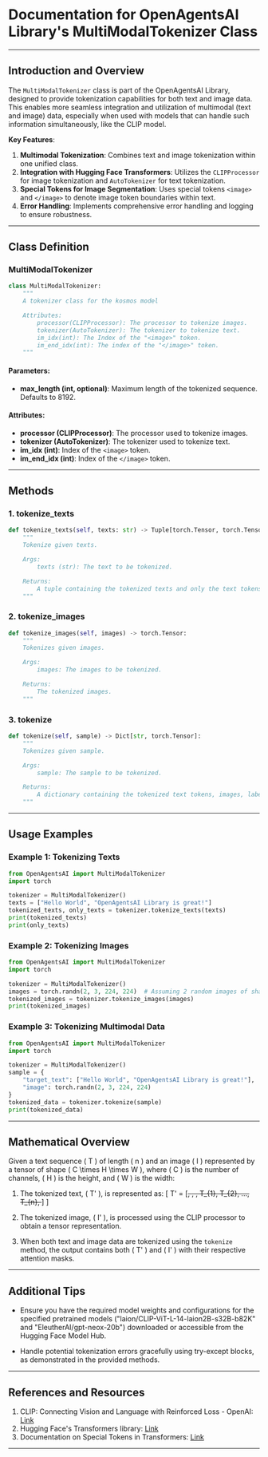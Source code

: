 # **Documentation for OpenAgentsAI Library's MultiModalTokenizer Class**

---

## **Introduction and Overview**

The `MultiModalTokenizer` class is part of the OpenAgentsAI Library, designed to provide tokenization capabilities for both text and image data. This enables more seamless integration and utilization of multimodal (text and image) data, especially when used with models that can handle such information simultaneously, like the CLIP model.

**Key Features**:

1. **Multimodal Tokenization**: Combines text and image tokenization within one unified class.
2. **Integration with Hugging Face Transformers**: Utilizes the `CLIPProcessor` for image tokenization and `AutoTokenizer` for text tokenization.
3. **Special Tokens for Image Segmentation**: Uses special tokens `<image>` and `</image>` to denote image token boundaries within text.
4. **Error Handling**: Implements comprehensive error handling and logging to ensure robustness.

---

## **Class Definition**

### **MultiModalTokenizer**

```python
class MultiModalTokenizer:
    """
    A tokenizer class for the kosmos model

    Attributes:
        processor(CLIPProcessor): The processor to tokenize images.
        tokenizer(AutoTokenizer): The tokenizer to tokenize text.
        im_idx(int): The Index of the "<image>" token.
        im_end_idx(int): The index of the "</image>" token.
    """
```

#### **Parameters**:

- **max_length (int, optional)**: Maximum length of the tokenized sequence. Defaults to 8192.

#### **Attributes**:

- **processor (CLIPProcessor)**: The processor used to tokenize images.
- **tokenizer (AutoTokenizer)**: The tokenizer used to tokenize text.
- **im_idx (int)**: Index of the `<image>` token.
- **im_end_idx (int)**: Index of the `</image>` token.

---

## **Methods**

### **1. tokenize_texts**

```python
def tokenize_texts(self, texts: str) -> Tuple[torch.Tensor, torch.Tensor]:
    """
    Tokenize given texts.

    Args:
        texts (str): The text to be tokenized.

    Returns:
        A tuple containing the tokenized texts and only the text tokens.
    """
```

### **2. tokenize_images**

```python
def tokenize_images(self, images) -> torch.Tensor:
    """
    Tokenizes given images.

    Args:
        images: The images to be tokenized.

    Returns:
        The tokenized images.
    """
```

### **3. tokenize**

```python
def tokenize(self, sample) -> Dict[str, torch.Tensor]:
    """
    Tokenizes given sample.

    Args:
        sample: The sample to be tokenized.

    Returns:
        A dictionary containing the tokenized text tokens, images, labels, and attention mask.
    """
```

---

## **Usage Examples**

### **Example 1: Tokenizing Texts**

```python
from OpenAgentsAI import MultiModalTokenizer
import torch

tokenizer = MultiModalTokenizer()
texts = ["Hello World", "OpenAgentsAI Library is great!"]
tokenized_texts, only_texts = tokenizer.tokenize_texts(texts)
print(tokenized_texts)
print(only_texts)
```

### **Example 2: Tokenizing Images**

```python
from OpenAgentsAI import MultiModalTokenizer
import torch

tokenizer = MultiModalTokenizer()
images = torch.randn(2, 3, 224, 224)  # Assuming 2 random images of shape 3x224x224
tokenized_images = tokenizer.tokenize_images(images)
print(tokenized_images)
```

### **Example 3: Tokenizing Multimodal Data**

```python
from OpenAgentsAI import MultiModalTokenizer
import torch

tokenizer = MultiModalTokenizer()
sample = {
    "target_text": ["Hello World", "OpenAgentsAI Library is great!"],
    "image": torch.randn(2, 3, 224, 224)
}
tokenized_data = tokenizer.tokenize(sample)
print(tokenized_data)
```

---

## **Mathematical Overview**

Given a text sequence \( T \) of length \( n \) and an image \( I \) represented by a tensor of shape \( C \times H \times W \), where \( C \) is the number of channels, \( H \) is the height, and \( W \) is the width:

1. The tokenized text, \( T' \), is represented as:
   \[ T' = [<s>, <image>, </image>, T_{1}, T_{2}, ..., T_{n}, </s>] \]

2. The tokenized image, \( I' \), is processed using the CLIP processor to obtain a tensor representation.

3. When both text and image data are tokenized using the `tokenize` method, the output contains both \( T' \) and \( I' \) with their respective attention masks.

---

## **Additional Tips**

- Ensure you have the required model weights and configurations for the specified pretrained models ("laion/CLIP-ViT-L-14-laion2B-s32B-b82K" and "EleutherAI/gpt-neox-20b") downloaded or accessible from the Hugging Face Model Hub.
  
- Handle potential tokenization errors gracefully using try-except blocks, as demonstrated in the provided methods.

---

## **References and Resources**

1. CLIP: Connecting Vision and Language with Reinforced Loss - OpenAI: [Link](https://openai.com/blog/clip/)
2. Hugging Face's Transformers library: [Link](https://huggingface.co/transformers/)
3. Documentation on Special Tokens in Transformers: [Link](https://huggingface.co/transformers/main_classes/tokenizer.html#transformers.PreTrainedTokenizer.add_special_tokens)

---